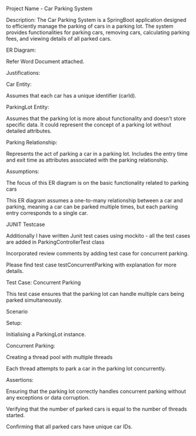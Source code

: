 Project Name - Car Parking  System

Description:
The Car Parking  System is a  SpringBoot application  designed to efficiently manage the parking of cars in a parking lot. The system provides functionalities for parking cars, removing cars, calculating parking fees, and viewing details of all parked cars.

ER Diagram:

Refer Word Document attached.

Justifications:

Car Entity:

Assumes that each car has a unique identifier (carId).

ParkingLot Entity:

Assumes that the parking lot is more about functionality and doesn't store specific data. It could represent the concept of a parking lot without detailed attributes.

Parking Relationship:

Represents the act of parking a car in a parking lot.
Includes the entry time and exit time as attributes associated with the parking relationship.

Assumptions:

The focus of this ER diagram is on the basic functionality related to parking cars

This ER diagram assumes a one-to-many relationship between a car and parking, meaning a car can be parked multiple times, but each parking entry corresponds to a single car.

JUNIT Testcase 

Additionally I have written Junit test cases using mockito - all the test cases are added in ParkingControllerTest class

Incorporated review comments by adding test case for concurrent parking. 

Please find test case testConcurrentParking with explanation for more details.


Test Case: Concurrent Parking

This test case ensures that the parking lot can handle multiple cars being parked simultaneously.

Scenario

Setup:

Initialising a ParkingLot instance.

Concurrent Parking:

Creating a thread pool with multiple threads 

Each thread attempts to park a car in the parking lot concurrently.

Assertions:

Ensuring that the parking lot correctly handles concurrent parking without any exceptions or data corruption.

Verifying that the number of parked cars is equal to the number of threads started.

Confirming that all parked cars have unique car IDs.
